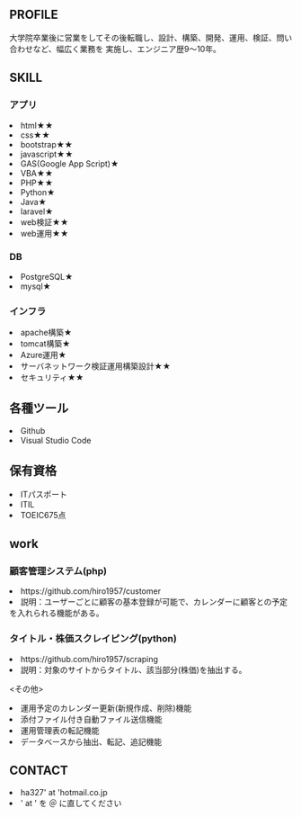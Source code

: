 


<h2>PROFILE</h2>
<p>大学院卒業後に営業をしてその後転職し、設計、構築、開発、運用、検証、問い合わせなど、幅広く業務を
実施し、エンジニア歴9～10年。</p>

<h2>SKILL</h2>

<h3>アプリ</h3>
<li>html★★</li>
<li>css★★</li>
<li>bootstrap★★</li>
<li>javascript★★</li>
<li>GAS(Google App Script)★</li>
<li>VBA★★</li>
<li>PHP★★</li>
<li>Python★</li>
<li>Java★</li>
<li>laravel★</li>
<li>web検証★★</li>
<li>web運用★★</li>

<h3>DB</h3>
<li>PostgreSQL★</li>
<li>mysql★</li>

<h3>インフラ</h3>
<li>apache構築★</li>
<li>tomcat構築★</li>
<li>Azure運用★</li>
<li>サーバネットワーク検証運用構築設計★★</li>
<li>セキュリティ★★</li>

## 各種ツール
<li>Github</li>
<li>Visual Studio Code</li>

<h2>保有資格</h2>
<li>ITパスポート</li>
<li>ITIL</li>
<li>TOEIC675点</li>

<h2>work</h2>
<h3>顧客管理システム(php)</h3>
<li>https://github.com/hiro1957/customer</li>
<li>説明：ユーザーごとに顧客の基本登録が可能で、カレンダーに顧客との予定を入れられる機能がある。</li>
<h3>タイトル・株価スクレイピング(python)</h3>
<li>https://github.com/hiro1957/scraping</li>
<li>説明：対象のサイトからタイトル、該当部分(株価)を抽出する。</li>

<その他>
<li>運用予定のカレンダー更新(新規作成、削除)機能</li>
<li>添付ファイル付き自動ファイル送信機能</li>
<li>運用管理表の転記機能</li>
<li>データベースから抽出、転記、追記機能</li>

<h2>CONTACT</h2>
<li>ha327' at 'hotmail.co.jp</li>
<li>' at ' を ＠ に直してください</li>

